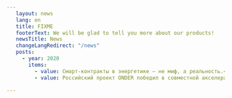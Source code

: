 ```yaml
---
   layout: news
   lang: en
   title: FIXME
   footerText: We will be glad to tell you more about our products!
   newsTitle: News
   changeLangRedirect: "/news"
   posts: 
     - year: 2020
       items:
         - value: Смарт-контракты в энергетике – не миф, а реальность.<br> <a href="https://rb.ru" target="_blank">rb.ru</a>
         - value: Российский проект ONDER победил в совместной акселерационной программе ИВФ РТ и Pulsar.<br> <a href="https://gridcom-rt.ru" target="_blank">Сетевая компания</a>

---
```

